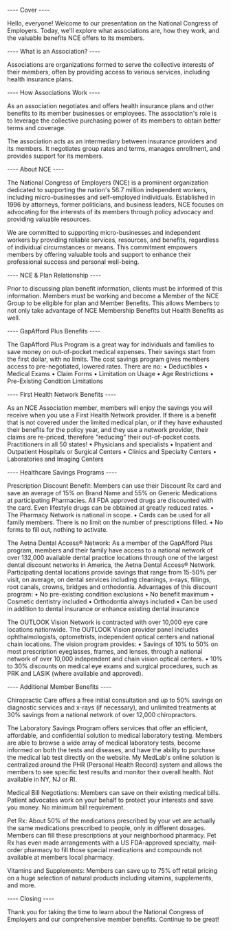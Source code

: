 ---- Cover ----

Hello, everyone! Welcome to our presentation on the National Congress of Employers. Today, we'll explore what associations are, how they work, and the valuable benefits NCE offers to its members.

---- What is an Association? ----

Associations are organizations formed to serve the collective interests of their members, often by providing access to various services, including health insurance plans.

---- How Associations Work ----

As an association negotiates and offers health insurance plans and other benefits to its member businesses or employees. The association's role is to leverage the collective purchasing power of its members to obtain better terms and coverage.

The association acts as an intermediary between insurance providers and its members. It negotiates group rates and terms, manages enrollment, and provides support for its members.

---- About NCE ----

The National Congress of Employers (NCE) is a prominent organization dedicated to supporting the nation's 56.7 million independent workers, including micro-businesses and self-employed individuals. Established in 1996 by attorneys, former politicians, and business leaders, NCE focuses on advocating for the interests of its members through policy advocacy and providing valuable resources.

We are committed to supporting micro-businesses and independent workers by providing reliable services, resources, and benefits, regardless of individual circumstances or means. This commitment empowers members by offering valuable tools and support to enhance their professional success and personal well-being.

---- NCE & Plan Relationship ----

Prior to discussing plan benefit information, clients must be informed of this information. Members must be working and become a Member of the NCE Group to be eligible for plan and Member Benefits. This allows Members to not only take advantage of NCE Membership Benefits but Health Benefits as well.

---- GapAfford Plus Benefits ----

The GapAfford Plus Program is a great way for individuals and families to save money on out-of-pocket medical expenses. Their savings start from the first dollar, with no limits. The cost savings program gives members access to pre-negotiated, lowered rates. There are no:
• Deductibles
• Medical Exams
• Claim Forms
• Limitation on Usage
• Age Restrictions
• Pre-Existing Condition Limitations

---- First Health Network Benefits ----

As an NCE Association member, members will enjoy the savings you will receive when you use a First Health Network provider. If there is a benefit that is not covered under the limited medical plan, or if they have exhausted their benefits for the policy year, and they use a network provider, their claims are re-priced, therefore "reducing" their out-of-pocket costs. Practitioners in all 50 states!
• Physicians and specialists
• Inpatient and Outpatient Hospitals or Surgical Centers
• Clinics and Specialty Centers
• Laboratories and Imaging Centers

---- Healthcare Savings Programs ----

Prescription Discount Benefit: Members can use their Discount Rx card and save an average of 15% on Brand Name and 55% on Generic Medications at participating Pharmacies. All FDA approved drugs are discounted with the card. Even lifestyle drugs can be obtained at greatly reduced rates.
• The Pharmacy Network is national in scope.
• Cards can be used for all family members. There is no limit on the number of prescriptions filled.
• No forms to fill out, nothing to activate.

The Aetna Dental Access® Network: As a member of the GapAfford Plus program, members and their family have access to a national network of over 132,000 available dental practice locations through one of the largest dental discount networks in America, the Aetna Dental Access® Network. Participating dental locations provide savings that range from 15-50% per visit, on average, on dental services including cleanings, x-rays, fillings, root canals, crowns, bridges and orthodontia. Advantages of this discount program:
• No pre-existing condition exclusions
• No benefit maximum
• Cosmetic dentistry included
• Orthodontia always included
• Can be used in addition to dental insurance or enhance existing dental insurance

The OUTLOOK Vision Network is contracted with over 10,000 eye care locations nationwide. The OUTLOOK Vision provider panel includes ophthalmologists, optometrists, independent optical centers and national chain locations. The vision program provides:
• Savings of 10% to 50% on most prescription eyeglasses, frames, and lenses, through a national network of over 10,000 independent and chain vision optical centers.
• 10% to 30% discounts on medical eye exams and surgical procedures, such as PRK and LASIK (where available and approved).

---- Additional Member Benefits ----

Chiropractic Care offers a free initial consultation and up to 50% savings on diagnostic services and x-rays (if necessary), and unlimited treatments at 30% savings from a national network of over 12,000 chiropractors.

The Laboratory Savings Program offers services that offer an efficient, affordable, and confidential solution to medical laboratory testing. Members are able to browse a wide array of medical laboratory tests, become informed on both the tests and diseases, and have the ability to purchase the medical lab test directly on the website. My MedLab's online solution is centralized around the PHR (Personal Health Record) system and allows the members to see specific test results and monitor their overall health. Not available in NY, NJ or RI.

Medical Bill Negotiations: Members can save on their existing medical bills. Patient advocates work on your behalf to protect your interests and save you money. No minimum bill requirement.

Pet Rx: About 50% of the medications prescribed by your vet are actually the same medications prescribed to people, only in different dosages. Members can fill these prescriptions at your neighborhood pharmacy. Pet Rx has even made arrangements with a US FDA-approved specialty, mail-order pharmacy to fill those special medications and compounds not available at members local pharmacy.

Vitamins and Supplements: Members can save up to 75% off retail pricing on a huge selection of natural products including vitamins, supplements, and more.

---- Closing ----

Thank you for taking the time to learn about the National Congress of Employers and our comprehensive member benefits. Continue to be great!


